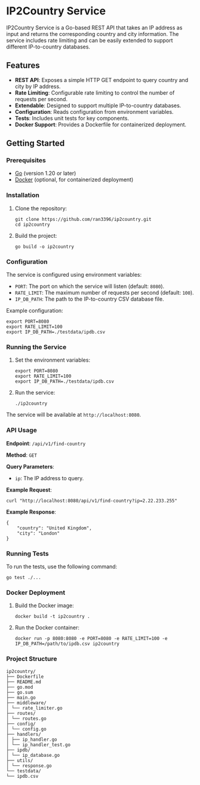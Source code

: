 # IP2Country Service

IP2Country Service is a Go-based REST API that takes an IP address as input and returns the corresponding country and city information. The service includes rate limiting and can be easily extended to support different IP-to-country databases.

## Features

- **REST API**: Exposes a simple HTTP GET endpoint to query country and city by IP address.
- **Rate Limiting**: Configurable rate limiting to control the number of requests per second.
- **Extendable**: Designed to support multiple IP-to-country databases.
- **Configuration**: Reads configuration from environment variables.
- **Tests**: Includes unit tests for key components.
- **Docker Support**: Provides a Dockerfile for containerized deployment.

## Getting Started

### Prerequisites

- [Go](https://golang.org/dl/) (version 1.20 or later)
- [Docker](https://www.docker.com/) (optional, for containerized deployment)

### Installation

1. Clone the repository:

   ```
   git clone https://github.com/ran3396/ip2country.git
   cd ip2country
   ```

2. Build the project:

   ```
   go build -o ip2country
   ```

### Configuration

The service is configured using environment variables:

- `PORT`: The port on which the service will listen (default: `8080`).
- `RATE_LIMIT`: The maximum number of requests per second (default: `100`).
- `IP_DB_PATH`: The path to the IP-to-country CSV database file.

Example configuration:

```
export PORT=8080
export RATE_LIMIT=100
export IP_DB_PATH=./testdata/ipdb.csv
```

### Running the Service

1. Set the environment variables:

   ```
   export PORT=8080
   export RATE_LIMIT=100
   export IP_DB_PATH=./testdata/ipdb.csv
   ```

2. Run the service:

   ```
   ./ip2country
   ```

The service will be available at `http://localhost:8080`.

### API Usage

**Endpoint**: `/api/v1/find-country`

**Method**: `GET`

**Query Parameters**:
- `ip`: The IP address to query.

**Example Request**:

```
curl "http://localhost:8080/api/v1/find-country?ip=2.22.233.255"
```

**Example Response**:

```
{
    "country": "United Kingdom",
    "city": "London"
}
```

### Running Tests

To run the tests, use the following command:

```
go test ./...
```

### Docker Deployment

1. Build the Docker image:

   ```
   docker build -t ip2country .
   ```

2. Run the Docker container:

   ```
   docker run -p 8080:8080 -e PORT=8080 -e RATE_LIMIT=100 -e IP_DB_PATH=/path/to/ipdb.csv ip2country
   ```

### Project Structure
```
ip2country/
├── Dockerfile
├── README.md
├── go.mod
├── go.sum
├── main.go
├── middleware/
│ └── rate_limiter.go
├── routes/
│ └── routes.go
├── config/
│ └── config.go
├── handlers/
│ ├── ip_handler.go
│ └── ip_handler_test.go
├── ipdb/
│ └── ip_database.go
├── utils/
│ └── response.go
└── testdata/
└── ipdb.csv
```
